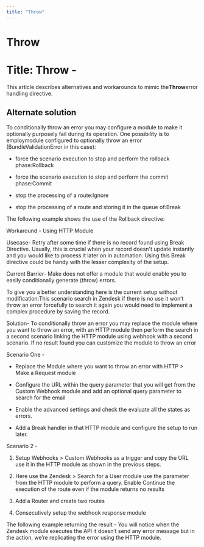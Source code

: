 ```yaml
---
title: "Throw"
---
```


# Throw

# Title: Throw -

This article describes alternatives and workarounds to mimic the**Throw**error handling directive.

Alternate solution
-------------------------------------------------------

To conditionally throw an error you may configure a module to make it optionally purposely fail during its operation. One possibility is to employmodule configured to optionally throw an error (BundleValidationError in this case):

*   force the scenario execution to stop and perform the rollback phase:Rollback

*   force the scenario execution to stop and perform the commit phase:Commit

*   stop the processing of a route:Ignore

*   stop the processing of a route and storing it in the queue of:Break

The following example shows the use of the Rollback directive:

Workaround - Using HTTP Module

Usecase- Retry after some time if there is no record found using Break Directive. Usually, this is crucial when your record doesn't update instantly and you would like to process it later on in automation. Using this Break directive could be handy with the lesser complexity of the setup.

Current Barrier- Make does not offer a module that would enable you to easily conditionally generate (throw) errors.

To give you a better understanding here is the current setup without modification:This scenario search in Zendesk if there is no use it won’t throw an error forcefully to search it again you would need to implement a complex procedure by saving the record.

Solution- To conditionally throw an error you may replace the module where you want to throw an error, with an HTTP module then perform the search in a second scenario linking the HTTP module using webhook with a second scenario. If no result found you can customize the module to throw an error

Scenario One -

*   Replace the Module where you want to throw an error with HTTP > Make a Request module

*   Configure the URL within the query parameter that you will get from the Custom Webhook module and add an optional query parameter to search for the email

*   Enable the advanced settings and check the evaluate all the states as errors.

*   Add a Break handler in that HTTP module and configure the setup to run later.

Scenario 2 -

1.   Setup Webhooks > Custom Webhooks as a trigger and copy the URL use it in the HTTP module as shown in the previous steps.

2.   Here use the Zendesk > Search for a User module use the parameter from the HTTP module to perform a query. Enable Continue the execution of the route even if the module returns no results

3.   Add a Router and create two routes

4.   Consecutively setup the webhook response module

The following example returning the result - You will notice when the Zendesk module executes the API it doesn’t send any error message but in the action, we’re replicating the error using the HTTP module.